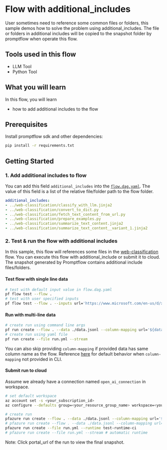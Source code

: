# Flow with additional_includes

User sometimes need to reference some common files or folders, this sample demos how to solve the problem using additional_includes. The file or folders in additional includes will be 
copied to the snapshot folder by promptflow when operate this flow.

## Tools used in this flow
- LLM Tool
- Python Tool

## What you will learn

In this flow, you will learn
- how to add additional includes to the flow

## Prerequisites

Install promptflow sdk and other dependencies:
```bash
pip install -r requirements.txt
```

## Getting Started

### 1. Add additional includes to flow

You can add this field `additional_includes` into the [`flow.dag.yaml`](flow.dag.yaml). 
The value of this field is a list of the relative file/folder path to the flow folder.

``` yaml
additional_includes:
- ../web-classification/classify_with_llm.jinja2
- ../web-classification/convert_to_dict.py
- ../web-classification/fetch_text_content_from_url.py
- ../web-classification/prepare_examples.py
- ../web-classification/summarize_text_content.jinja2
- ../web-classification/summarize_text_content__variant_1.jinja2
```

### 2. Test & run the flow with additional includes

In this sample, this flow will references some files in the [web-classification](../web-classification/README.md) flow. 
You can execute this flow with additional_include or submit it to cloud. The snapshot generated by Promptflow contains additional include files/folders.


#### Test flow with single line data

```bash
# test with default input value in flow.dag.yaml
pf flow test --flow .
# test with user specified inputs
pf flow test --flow . --inputs url='https://www.microsoft.com/en-us/d/xbox-wireless-controller-stellar-shift-special-edition/94fbjc7h0h6h'
```


#### Run with multi-line data

```bash
# create run using command line args
pf run create --flow . --data ./data.jsonl --column-mapping url='${data.url}' --stream
# create run using yaml file
pf run create --file run.yml --stream
```

You can also skip providing `column-mapping` if provided data has same column name as the flow.
Reference [here](https://aka.ms/pf/column-mapping) for default behavior when `column-mapping` not provided in CLI.

#### Submit run to cloud

Assume we already have a connection named `open_ai_connection` in workspace.

```bash
# set default workspace
az account set -s <your_subscription_id>
az configure --defaults group=<your_resource_group_name> workspace=<your_workspace_name>
```

``` bash
# create run
pfazure run create --flow . --data ./data.jsonl --column-mapping url='${data.url}' --stream --runtime test-runtime-ci 
# pfazure run create --flow . --data ./data.jsonl --column-mapping url='${data.url}' --stream # automatic runtime
pfazure run create --file run.yml --runtime test-runtime-ci 
# pfazure run create --file run.yml --stream # automatic runtime
```

Note: Click portal_url of the run to view the final snapshot.
